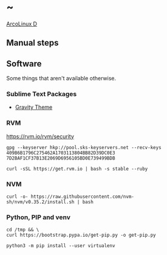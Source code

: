 # ~

[ArcoLinux D](https://arcolinux.info/download/)

## Manual steps

## Software

Some things that aren't available otherwise.

### Sublime Text Packages

* [Gravity Theme](https://packagecontrol.io/packages/Theme%20-%20Gravity)

### RVM

https://rvm.io/rvm/security

```
gpg --keyserver hkp://pool.sks-keyservers.net --recv-keys 409B6B1796C275462A1703113804BB82D39DC0E3 7D2BAF1CF37B13E2069D6956105BD0E739499BDB

curl -sSL https://get.rvm.io | bash -s stable --ruby
```

### NVM

```
curl -o- https://raw.githubusercontent.com/nvm-sh/nvm/v0.35.2/install.sh | bash
```

### Python, PIP and venv

```
cd /tmp && \
curl https://bootstrap.pypa.io/get-pip.py -o get-pip.py
```

```
python3 -m pip install --user virtualenv
```
